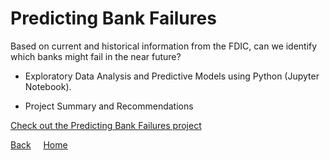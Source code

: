<link rel="stylesheet" href="/assets/css/main.css">

# Predicting Bank Failures

<div class="group" markdown="1">

Based on current and historical information from the FDIC, can we identify which banks might fail in the near future?  

*	Exploratory Data Analysis and Predictive Models using Python (Jupyter Notebook).

*	Project Summary and Recommendations

[Check out the Predicting Bank Failures project](https://github.com/michelle-bh/michelle-bh.github.io/tree/main/Predicting-Bank-Failures)

</div>

[Back](../README.md) &nbsp; &nbsp; [Home](https://michelle-bh.github.io/)

